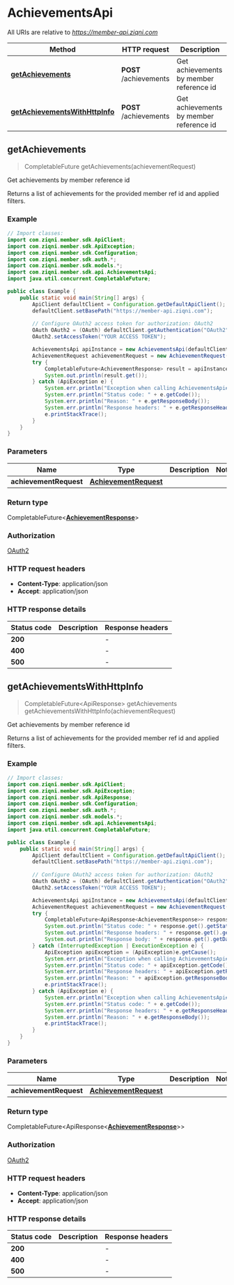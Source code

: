 # AchievementsApi

All URIs are relative to *https://member-api.ziqni.com*

Method | HTTP request | Description
------------- | ------------- | -------------
[**getAchievements**](AchievementsApi.md#getAchievements) | **POST** /achievements | Get achievements by member reference id
[**getAchievementsWithHttpInfo**](AchievementsApi.md#getAchievementsWithHttpInfo) | **POST** /achievements | Get achievements by member reference id



## getAchievements

> CompletableFuture<AchievementResponse> getAchievements(achievementRequest)

Get achievements by member reference id

Returns a list of achievements for the provided member ref id and applied filters.

### Example

```java
// Import classes:
import com.ziqni.member.sdk.ApiClient;
import com.ziqni.member.sdk.ApiException;
import com.ziqni.member.sdk.Configuration;
import com.ziqni.member.sdk.auth.*;
import com.ziqni.member.sdk.models.*;
import com.ziqni.member.sdk.api.AchievementsApi;
import java.util.concurrent.CompletableFuture;

public class Example {
    public static void main(String[] args) {
        ApiClient defaultClient = Configuration.getDefaultApiClient();
        defaultClient.setBasePath("https://member-api.ziqni.com");
        
        // Configure OAuth2 access token for authorization: OAuth2
        OAuth OAuth2 = (OAuth) defaultClient.getAuthentication("OAuth2");
        OAuth2.setAccessToken("YOUR ACCESS TOKEN");

        AchievementsApi apiInstance = new AchievementsApi(defaultClient);
        AchievementRequest achievementRequest = new AchievementRequest(); // AchievementRequest | 
        try {
            CompletableFuture<AchievementResponse> result = apiInstance.getAchievements(achievementRequest);
            System.out.println(result.get());
        } catch (ApiException e) {
            System.err.println("Exception when calling AchievementsApi#getAchievements");
            System.err.println("Status code: " + e.getCode());
            System.err.println("Reason: " + e.getResponseBody());
            System.err.println("Response headers: " + e.getResponseHeaders());
            e.printStackTrace();
        }
    }
}
```

### Parameters


Name | Type | Description  | Notes
------------- | ------------- | ------------- | -------------
 **achievementRequest** | [**AchievementRequest**](AchievementRequest.md)|  |

### Return type

CompletableFuture<[**AchievementResponse**](AchievementResponse.md)>


### Authorization

[OAuth2](../README.md#OAuth2)

### HTTP request headers

- **Content-Type**: application/json
- **Accept**: application/json

### HTTP response details
| Status code | Description | Response headers |
|-------------|-------------|------------------|
| **200** |  |  -  |
| **400** |  |  -  |
| **500** |  |  -  |

## getAchievementsWithHttpInfo

> CompletableFuture<ApiResponse<AchievementResponse>> getAchievements getAchievementsWithHttpInfo(achievementRequest)

Get achievements by member reference id

Returns a list of achievements for the provided member ref id and applied filters.

### Example

```java
// Import classes:
import com.ziqni.member.sdk.ApiClient;
import com.ziqni.member.sdk.ApiException;
import com.ziqni.member.sdk.ApiResponse;
import com.ziqni.member.sdk.Configuration;
import com.ziqni.member.sdk.auth.*;
import com.ziqni.member.sdk.models.*;
import com.ziqni.member.sdk.api.AchievementsApi;
import java.util.concurrent.CompletableFuture;

public class Example {
    public static void main(String[] args) {
        ApiClient defaultClient = Configuration.getDefaultApiClient();
        defaultClient.setBasePath("https://member-api.ziqni.com");
        
        // Configure OAuth2 access token for authorization: OAuth2
        OAuth OAuth2 = (OAuth) defaultClient.getAuthentication("OAuth2");
        OAuth2.setAccessToken("YOUR ACCESS TOKEN");

        AchievementsApi apiInstance = new AchievementsApi(defaultClient);
        AchievementRequest achievementRequest = new AchievementRequest(); // AchievementRequest | 
        try {
            CompletableFuture<ApiResponse<AchievementResponse>> response = apiInstance.getAchievementsWithHttpInfo(achievementRequest);
            System.out.println("Status code: " + response.get().getStatusCode());
            System.out.println("Response headers: " + response.get().getHeaders());
            System.out.println("Response body: " + response.get().getData());
        } catch (InterruptedException | ExecutionException e) {
            ApiException apiException = (ApiException)e.getCause();
            System.err.println("Exception when calling AchievementsApi#getAchievements");
            System.err.println("Status code: " + apiException.getCode());
            System.err.println("Response headers: " + apiException.getResponseHeaders());
            System.err.println("Reason: " + apiException.getResponseBody());
            e.printStackTrace();
        } catch (ApiException e) {
            System.err.println("Exception when calling AchievementsApi#getAchievements");
            System.err.println("Status code: " + e.getCode());
            System.err.println("Response headers: " + e.getResponseHeaders());
            System.err.println("Reason: " + e.getResponseBody());
            e.printStackTrace();
        }
    }
}
```

### Parameters


Name | Type | Description  | Notes
------------- | ------------- | ------------- | -------------
 **achievementRequest** | [**AchievementRequest**](AchievementRequest.md)|  |

### Return type

CompletableFuture<ApiResponse<[**AchievementResponse**](AchievementResponse.md)>>


### Authorization

[OAuth2](../README.md#OAuth2)

### HTTP request headers

- **Content-Type**: application/json
- **Accept**: application/json

### HTTP response details
| Status code | Description | Response headers |
|-------------|-------------|------------------|
| **200** |  |  -  |
| **400** |  |  -  |
| **500** |  |  -  |

